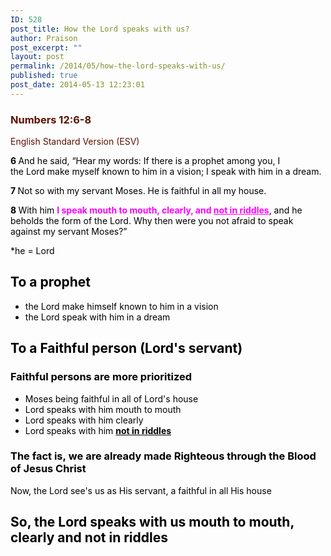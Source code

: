 ```yaml
---
ID: 528
post_title: How the Lord speaks with us?
author: Praison
post_excerpt: ""
layout: post
permalink: /2014/05/how-the-lord-speaks-with-us/
published: true
post_date: 2014-05-13 12:23:01
---
```

<div class="heading passage-class-0" style="color: #5c1101;">
<h3>Numbers 12:6-8</h3>
<p class="txt-sm">English Standard Version (ESV)</p>

</div>
<div class="passage version-ESV result-text-style-normal text-html " style="color: #000000;">

<span id="en-ESV-4066" class="text Num-12-6"><span class="versenum" style="font-weight: bold;">6 </span>And he said, “Hear my words: If there is a prophet among you, I the <span class="small-caps">Lord</span> make myself known to him in a vision; I speak with him in a dream.</span>

<span id="en-ESV-4067" class="text Num-12-7"><span class="versenum" style="font-weight: bold;">7 </span>Not so with my servant Moses. He is faithful in all my house.</span>

<span id="en-ESV-4068" class="text Num-12-8"><span class="versenum" style="font-weight: bold;">8 </span>With him <span style="color: rgb(255, 0, 255);"><span style="font-weight: bold;">I speak mouth to mouth, clearly, and <span style="text-decoration: underline;"><span>not in riddles</span></span></span></span>, and he beholds the form of the <span class="small-caps">Lord</span>. Why then were you not afraid to speak against my servant Moses?”</span>

*he = Lord
<h2>To a prophet</h2>
<ul>
	<li>the Lord make himself known to him in a vision</li>
	<li>the Lord speak with him in a dream</li>
</ul>
<h2>To a Faithful person (Lord's servant)</h2>
<h3>Faithful persons are more prioritized</h3>
<ul>
	<li>Moses being faithful in all of Lord's house</li>
	<li>Lord speaks with him mouth to mouth</li>
	<li>Lord speaks with him clearly</li>
	<li>Lord speaks with him <span style="text-decoration: underline;"><span><span style="font-weight: bold;">not in riddles</span></span></span></li>
</ul>
<h3>The fact is, we are already made Righteous through the Blood of Jesus Christ</h3>
Now, the Lord see's us as His servant, a faithful in all His house
<h2><span style="font-weight: bold;">So, the Lord speaks with us mouth to mouth, clearly and not in riddles</span></h2>
</div>